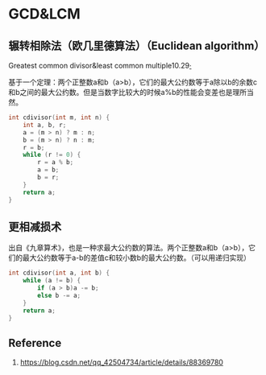 # GCD&LCM

## 辗转相除法（欧几里德算法）（Euclidean algorithm）

Greatest common divisor&least common multiple10.29[·](https://blog.csdn.net/qq_42504734/article/details/88369780)

基于一个定理：两个正整数a和b（a>b），它们的最大公约数等于a除以b的余数c和b之间的最大公约数。但是当数字比较大的时候a%b的性能会变差也是理所当然。

```c++
int cdivisor(int m, int n) {
	int a, b, r;
	a = (m > n) ? m : n;
	b = (m > n) ? n : m;
	r = b;
	while (r != 0) {
		r = a % b;
		a = b;
		b = r;
	}
	return a;
}
```



## 更相减损术

出自《九章算术》，也是一种求最大公约数的算法。两个正整数a和b（a>b），它们的最大公约数等于a-b的差值c和较小数b的最大公约数。（可以用递归实现）

```c++
int cdivisor(int a, int b) {
	while (a != b) {
		if (a > b)a -= b;
		else b -= a;
	}
	return a;
}
```





## Reference

1. https://blog.csdn.net/qq_42504734/article/details/88369780